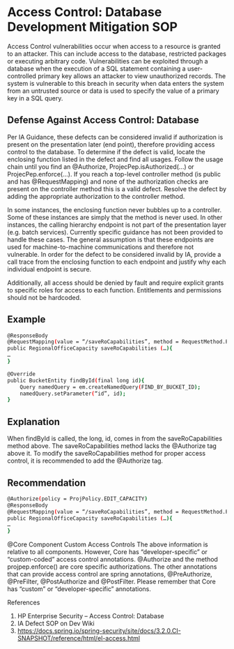 # Access Control: Database Development Mitigation SOP
Access Control vulnerabilities occur when access to a resource is granted to an attacker. This can include access to the database, restricted packages or executing arbitrary code. Vulnerabilities can be exploited through a database when the execution of a SQL statement containing a user-controlled primary key allows an attacker to view unauthorized records. The system is vulnerable to this breach in security when data enters the system from an untrusted source or data is used to specify the value of a primary key in a SQL query.

## Defense Against Access Control: Database
Per IA Guidance, these defects can be considered invalid if authorization is present on the presentation later (end point), therefore providing access control to the database. To determine if the defect is valid, locate the enclosing function listed in the defect and find all usages. Follow the usage chain until you find an @Authorize, ProjecPep.isAuthorized(...) or ProjecPep.enforce(...). If you reach a top-level controller method (is public and has @RequestMapping) and none of the authorization checks are present on the controller method this is a valid defect. Resolve the defect by adding the appropriate authorization to the controller method.

In some instances, the enclosing function never bubbles up to a controller. Some of these instances are simply that the method is never used. In other instances, the calling hierarchy endpoint is not part of the presentation layer (e.g. batch services). Currently specific guidance has not been provided to handle these cases. The general assumption is that these endpoints are used for machine-to-machine communications and therefore not vulnerable.
In order for the defect to be considered invalid by IA, provide a call trace from the enclosing function to each endpoint and justify why each individual endpoint is secure. 

Additionally, all access should be denied by fault and require explicit grants to specific roles for access to each function. Entitlements and permissions should not be hardcoded.

## Example
```sh
@ResponseBody
@RequestMapping(value = “/saveRoCapabilities”, method = RequestMethod.POST)
public RegionalOfficeCapacity saveRoCapabilities (…){
…
}
```

```sh
@Override
public BucketEntity findById(final long id){
	Query namedQuery = em.createNamedQuery(FIND_BY_BUCKET_ID);
	namedQuery.setParameter(“id”, id);
}
```
## Explanation
When findById is called, the long, id, comes in from the saveRoCapabilities method above.  The saveRoCapabilities method lacks the @Authorize tag above it. To modify the saveRoCapabilities method for proper access control, it is recommended to add the @Authorize tag.

## Recommendation
```sh
@Authorize(policy = ProjPolicy.EDIT_CAPACITY)
@ResponseBody
@RequestMapping(value = “/saveRoCapabilities”, method = RequestMethod.POST)
public RegionalOfficeCapacity saveRoCapabilities (…){
…
}
```

@Core Component Custom Access Controls
The above information is relative to all components. However, Core has “developer-specific” or “custom-coded” access control annotations. @Authorize and the method projpep.enforce() are core specific authorizations. The other annotations that can provide access control are spring annotations, @PreAuthorize, @PreFilter, @PostAuthorize and @PostFilter.  Please remember that Core has “custom” or “developer-specific” annotations.  

References
1.	HP Enterprise Security – Access Control: Database
2.	IA Defect SOP on Dev Wiki
3.	https://docs.spring.io/spring-security/site/docs/3.2.0.CI-SNAPSHOT/reference/html/el-access.html
